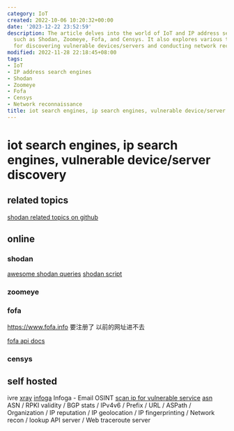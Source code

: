 ```yaml
---
category: IoT
created: 2022-10-06 10:20:32+00:00
date: '2023-12-22 23:52:59'
description: The article delves into the world of IoT and IP address search engines,
  such as Shodan, Zoomeye, Fofa, and Censys. It also explores various tools available
  for discovering vulnerable devices/servers and conducting network reconnaissance.
modified: 2022-11-28 22:18:45+08:00
tags:
- IoT
- IP address search engines
- Shodan
- Zoomeye
- Fofa
- Censys
- Network reconnaissance
title: iot search engines, ip search engines, vulnerable device/server discovery
---
```


# iot search engines, ip search engines, vulnerable device/server discovery

## related topics

[shodan related topics on github](https://github.com/topics/shodan)

## online

### shodan
[awesome shodan queries](https://github.com/jakejarvis/awesome-shodan-queries)
[shodan script](https://github.com/random-robbie/My-Shodan-Scripts)

### zoomeye

### fofa

https://www.fofa.info
要注册了 以前的网址进不去

[fofa api docs](https://fofa.info/api/stats/statistical)

### censys

## self hosted
ivre
[xray](https://github.com/evilsocket/xray)
[infoga](https://github.com/m4ll0k/Infoga) Infoga - Email OSINT
[scan ip for vulnerable service](https://github.com/s0md3v/Silver)
[asn](https://github.com/nitefood/asn) ASN / RPKI validity / BGP stats / IPv4v6 / Prefix / URL / ASPath / Organization / IP reputation / IP geolocation / IP fingerprinting / Network recon / lookup API server / Web traceroute server
